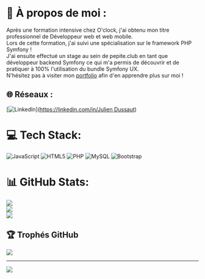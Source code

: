 # 💫 À propos de moi :
Après une formation intensive chez O'clock, j'ai obtenu mon titre professionnel de Développeur web et web mobile.<br>
Lors de cette formation, j'ai suivi une spécialisation sur le framework PHP Symfony ! <br>
J'ai ensuite effectué un stage au sein de pepite.club en tant que développeur backend Symfony ce qui m'a permis de découvrir et de pratiquer à 100% l'utilisation du bundle Symfony UX.<br>
N'hésitez pas à visiter mon [portfolio](https://www.julien-dussaut.com) afin d'en apprendre plus sur moi ! 

## 🌐 Réseaux :
[![LinkedIn](https://img.shields.io/badge/LinkedIn-%230077B5.svg?logo=linkedin&logoColor=white)]([https://linkedin.com/in/Julien Dussaut](https://www.linkedin.com/in/julien-dussaut-523149a9/)) 

# 💻 Tech Stack:
![JavaScript](https://img.shields.io/badge/javascript-%23323330.svg?style=for-the-badge&logo=javascript&logoColor=%23F7DF1E) ![HTML5](https://img.shields.io/badge/html5-%23E34F26.svg?style=for-the-badge&logo=html5&logoColor=white) ![PHP](https://img.shields.io/badge/php-%23777BB4.svg?style=for-the-badge&logo=php&logoColor=white) ![MySQL](https://img.shields.io/badge/mysql-%2300000f.svg?style=for-the-badge&logo=mysql&logoColor=white) ![Bootstrap](https://img.shields.io/badge/bootstrap-%238511FA.svg?style=for-the-badge&logo=bootstrap&logoColor=white)
# 📊 GitHub Stats:
![](https://github-readme-stats.vercel.app/api?username=Julien-Dussaut&theme=dark&hide_border=false&include_all_commits=true&count_private=true)<br/>
![](https://github-readme-streak-stats.herokuapp.com/?user=Julien-Dussaut&theme=dark&hide_border=false)<br/>
![](https://github-readme-stats.vercel.app/api/top-langs/?username=Julien-Dussaut&theme=dark&hide_border=false&include_all_commits=true&count_private=true&layout=compact)

## 🏆 Trophés GitHub 
![](https://github-profile-trophy.vercel.app/?username=Julien-Dussaut&theme=radical&no-frame=false&no-bg=true&margin-w=4)

---
[![](https://visitcount.itsvg.in/api?id=Julien-Dussaut&icon=0&color=0)](https://visitcount.itsvg.in)

<!-- Proudly created with GPRM ( https://gprm.itsvg.in ) -->
